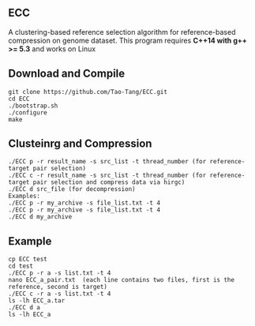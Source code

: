 ## ECC
A clustering-based reference selection algorithm for reference-based compression on genome dataset. This program requires **C++14 with g++ >= 5.3** and works on Linux

## Download and Compile
	git clone https://github.com/Tao-Tang/ECC.git
	cd ECC
	./bootstrap.sh
	./configure
	make
	
## Clusteinrg and Compression
	./ECC p -r result_name -s src_list -t thread_number (for reference-target pair selection)
	./ECC c -r result_name -s src_list -t thread_number (for reference-target pair selection and compress data via hirgc)
	./ECC d src_file (for decompression)
	Examples:
	./ECC p -r my_archive -s file_list.txt -t 4
	./ECC p -r my_archive -s file_list.txt -t 4
	./ECC d my_archive

## Example
	cp ECC test
	cd test
	./ECC p -r a -s list.txt -t 4
	nano ECC_a_pair.txt  (each line contains two files, first is the reference, second is target)
	./ECC c -r a -s list.txt -t 4
	ls -lh ECC_a.tar
	./ECC d a
	ls -lh ECC_a
	
